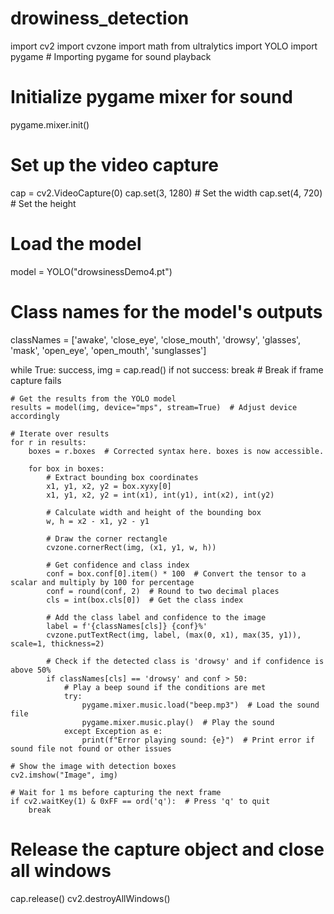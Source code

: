 # drowiness_detection

import cv2
import cvzone
import math
from ultralytics import YOLO
import pygame  # Importing pygame for sound playback

# Initialize pygame mixer for sound
pygame.mixer.init()

# Set up the video capture
cap = cv2.VideoCapture(0)
cap.set(3, 1280)  # Set the width
cap.set(4, 720)   # Set the height

# Load the model
model = YOLO("drowsinessDemo4.pt")

# Class names for the model's outputs
classNames = ['awake', 'close_eye', 'close_mouth', 'drowsy', 'glasses', 'mask', 'open_eye', 'open_mouth', 'sunglasses']

while True:
    success, img = cap.read()
    if not success:
        break  # Break if frame capture fails
    
    # Get the results from the YOLO model
    results = model(img, device="mps", stream=True)  # Adjust device accordingly
    
    # Iterate over results
    for r in results:
        boxes = r.boxes  # Corrected syntax here. boxes is now accessible.

        for box in boxes:
            # Extract bounding box coordinates
            x1, y1, x2, y2 = box.xyxy[0]
            x1, y1, x2, y2 = int(x1), int(y1), int(x2), int(y2)
            
            # Calculate width and height of the bounding box
            w, h = x2 - x1, y2 - y1
            
            # Draw the corner rectangle
            cvzone.cornerRect(img, (x1, y1, w, h))
            
            # Get confidence and class index
            conf = box.conf[0].item() * 100  # Convert the tensor to a scalar and multiply by 100 for percentage
            conf = round(conf, 2)  # Round to two decimal places
            cls = int(box.cls[0])  # Get the class index
            
            # Add the class label and confidence to the image
            label = f'{classNames[cls]} {conf}%'
            cvzone.putTextRect(img, label, (max(0, x1), max(35, y1)), scale=1, thickness=2)
            
            # Check if the detected class is 'drowsy' and if confidence is above 50%
            if classNames[cls] == 'drowsy' and conf > 50:
                # Play a beep sound if the conditions are met
                try:
                    pygame.mixer.music.load("beep.mp3")  # Load the sound file
                    pygame.mixer.music.play()  # Play the sound
                except Exception as e:
                    print(f"Error playing sound: {e}")  # Print error if sound file not found or other issues
                    
    # Show the image with detection boxes
    cv2.imshow("Image", img)
    
    # Wait for 1 ms before capturing the next frame
    if cv2.waitKey(1) & 0xFF == ord('q'):  # Press 'q' to quit
        break

# Release the capture object and close all windows
cap.release()
cv2.destroyAllWindows()
